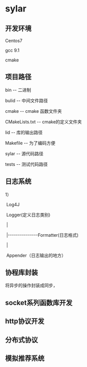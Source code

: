 # sylar

## 开发环境

Centos7

gcc 9.1

cmake

## 项目路径

bin -- 二进制

bulid -- 中间文件路径

cmake -- cmake 函数文件夹

CMakeLists.txt -- cmake的定义文件夹

lid -- 库的输出路径

Makefile -- 为了编码方便

sylar -- 源代码路径

tests -- 测试代码路径



## 日志系统

1）

​	Log4J

​	Logger(定义日志类别)

​		|

​		|---------------Formatter(日志格式)

​		|

​	Appender（日志输出的地方）

## 协程库封装

将异步的操作封装成同步，

## socket系列函数库开发

## http协议开发

## 分布式协议

## 模拟推荐系统



